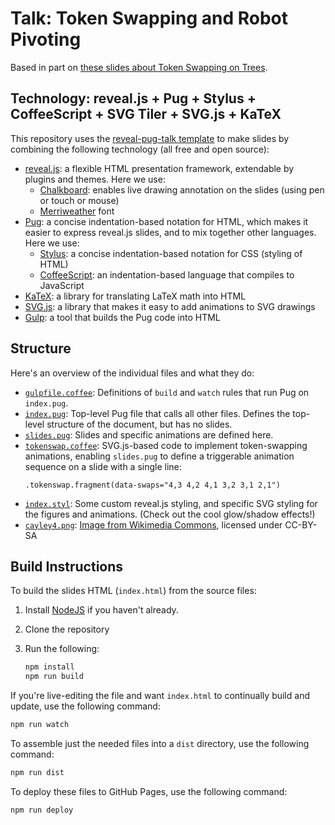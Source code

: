 # Talk: Token Swapping and Robot Pivoting

Based in part on 
[these slides about Token Swapping on Trees](https://github.com/edemaine/talk-token-swapping-robot-pivoting).

<!--
This repository contains slides and animations for a talk about our 2021 paper
"[Hardness of Token Swapping on Trees](https://arxiv.org/abs/2103.06707)"
by Oswin Aichholzer, Erik Demaine, Matias Korman, Jayson Lynch, Anna Lubiw,
Zuzana Mas, Mikhail Rudoy, Virginia Vassilevska Williams, and Nicole Wein.
See the paper for more details about the results.

## [View Slides](https://edemaine.github.io/talk-token-swapping-in-trees/)

[![Title slide](title_slide.jpg)](https://edemaine.github.io/talk-token-swapping-in-trees/)
-->

## Technology: reveal.js + Pug + Stylus + CoffeeScript + SVG Tiler + SVG.js + KaTeX

This repository uses the
[reveal-pug-talk template](https://github.com/edemaine/reveal-pug-talk)
to make slides by combining the following technology (all free and open source):

* [reveal.js](https://revealjs.com/): a flexible HTML presentation framework,
  extendable by plugins and themes.  Here we use:
  * [Chalkboard](https://github.com/rajgoel/reveal.js-plugins/tree/master/chalkboard):
    enables live drawing annotation on the slides (using pen or touch or mouse)
  * [Merriweather](https://fonts.google.com/specimen/Merriweather) font
* [Pug](https://pugjs.org/): a concise indentation-based notation for HTML,
  which makes it easier to express reveal.js slides,
  and to mix together other languages.  Here we use:
  * [Stylus](https://stylus-lang.com/): a concise indentation-based notation
    for CSS (styling of HTML)
  * [CoffeeScript](https://coffeescript.org/): an indentation-based language
    that compiles to JavaScript
* [KaTeX](https://katex.org): a library for translating LaTeX math into HTML
* [SVG.js](https://svgdotjs.github.io/):
  a library that makes it easy to add animations to SVG drawings
* [Gulp](https://gulpjs.com/): a tool that builds the Pug code into HTML

## Structure

Here's an overview of the individual files and what they do:

* [`gulpfile.coffee`](gulpfile.coffee): Definitions of `build` and `watch`
  rules that run Pug on `index.pug`.
* [`index.pug`](index.pug): Top-level Pug file that calls all other files.
  Defines the top-level structure of the document, but has no slides.
* [`slides.pug`](slides.pug): Slides and specific animations are defined here.
* [`tokenswap.coffee`](tokenswap.coffee): SVG.js-based code to implement
  token-swapping animations, enabling `slides.pug` to define a triggerable
  animation sequence on a slide with a single line:
  ```pug
  .tokenswap.fragment(data-swaps="4,3 4,2 4,1 3,2 3,1 2,1")
  ```
* [`index.styl`](index.styl): Some custom reveal.js styling,
  and specific SVG styling for the figures and animations.
  (Check out the cool glow/shadow effects!)
* [`cayley4.png`](cayley4.png): [Image from Wikimedia Commons](https://commons.wikimedia.org/wiki/File:Symmetric_group_4;_Cayley_graph_1,2,6_(1-based).png), licensed under CC-BY-SA

## Build Instructions

To build the slides HTML (`index.html`) from the source files:

1. Install [NodeJS](https://nodejs.org/) if you haven't already.
2. Clone the repository
3. Run the following:

   ```sh
   npm install
   npm run build
   ```

If you're live-editing the file and want `index.html` to continually build
and update, use the following command:

```sh
npm run watch
```

To assemble just the needed files into a `dist` directory,
use the following command:

```sh
npm run dist
```

To deploy these files to GitHub Pages, use the following command:

```sh
npm run deploy
```

